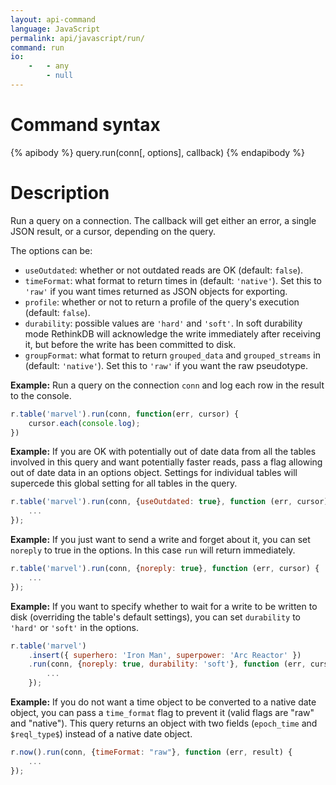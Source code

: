 ```yaml
---
layout: api-command
language: JavaScript
permalink: api/javascript/run/
command: run
io:
    -   - any
        - null
---
```


# Command syntax #

{% apibody %}
query.run(conn[, options], callback)
{% endapibody %}

# Description #

Run a query on a connection. The callback will get either an error, a single JSON
result, or a cursor, depending on the query.

The options can be:

- `useOutdated`: whether or not outdated reads are OK (default: `false`).
- `timeFormat`: what format to return times in (default: `'native'`).
  Set this to `'raw'` if you want times returned as JSON objects for exporting.
- `profile`: whether or not to return a profile of the query's
  execution (default: `false`).
- `durability`: possible values are `'hard'` and `'soft'`. In soft durability mode RethinkDB
will acknowledge the write immediately after receiving it, but before the write has
been committed to disk.
- `groupFormat`: what format to return `grouped_data` and `grouped_streams` in (default: `'native'`).
  Set this to `'raw'` if you want the raw pseudotype.


__Example:__ Run a query on the connection `conn` and log each row in
the result to the console.

```js
r.table('marvel').run(conn, function(err, cursor) {
    cursor.each(console.log);
})
```

__Example:__ If you are OK with potentially out of date data from all
the tables involved in this query and want potentially faster reads,
pass a flag allowing out of date data in an options object. Settings
for individual tables will supercede this global setting for all
tables in the query.

```js
r.table('marvel').run(conn, {useOutdated: true}, function (err, cursor) {
    ...
});
```

__Example:__ If you just want to send a write and forget about it, you
can set `noreply` to true in the options. In this case `run` will
return immediately.

```js
r.table('marvel').run(conn, {noreply: true}, function (err, cursor) {
    ...
});
```

__Example:__ If you want to specify whether to wait for a write to be
written to disk (overriding the table's default settings), you can set
`durability` to `'hard'` or `'soft'` in the options.

```js
r.table('marvel')
    .insert({ superhero: 'Iron Man', superpower: 'Arc Reactor' })
    .run(conn, {noreply: true, durability: 'soft'}, function (err, cursor) {
        ...
    });
```

__Example:__ If you do not want a time object to be converted to a
native date object, you can pass a `time_format` flag to prevent it
(valid flags are "raw" and "native"). This query returns an object
with two fields (`epoch_time` and `$reql_type$`) instead of a native date
object.

```js
r.now().run(conn, {timeFormat: "raw"}, function (err, result) {
    ...
});
```

